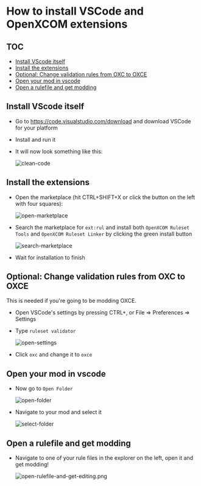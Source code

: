# How to install VSCode and OpenXCOM extensions

## TOC
  - [Install VScode itself](#install-vscode-itself)
  - [Install the extensions](#install-the-extensions)
  - [Optional: Change validation rules from OXC to OXCE](#optional-change-validation-rules-from-oxc-to-oxce)
  - [Open your mod in vscode](#open-your-mod-in-vscode)
  - [Open a rulefile and get modding](#open-a-rulefile-and-get-modding)

## Install VScode itself
* Go to https://code.visualstudio.com/download and download VSCode for your platform
* Install and run it
* It will now look something like this:

  ![clean-code](docs/install/clean-code.png)

## Install the extensions
* Open the marketplace (hit CTRL+SHIFT+X or click the button on the left with four squares):

  ![open-marketplace](docs/install/open-marketplace.png)

* Search the marketplace for `ext:rul` and install both `OpenXCOM Ruleset Tools` and `OpenXCOM Ruleset Linker` by clicking the green install button

  ![search-marketplace](docs/install/search-marketplace.png)

* Wait for installation to finish

## Optional: Change validation rules from OXC to OXCE
This is needed if you're going to be modding OXCE.

  * Open VSCode's settings by pressing CTRL+, or File => Preferences => Settings
  * Type `ruleset validator`

    ![open-settings](docs/install/open-settings.png)
  * Click `oxc` and change it to `oxce`

## Open your mod in vscode
* Now go to `Open Folder`

  ![open-folder](docs/install/open-folder.png)
* Navigate to your mod and select it

  ![select-folder](docs/install/select-folder.png)

## Open a rulefile and get modding
* Navigate to one of your rule files in the explorer on the left, open it and get modding!

  ![open-rulefile-and-get-editing.png](docs/install/open-rulefile-and-get-editing.png)
